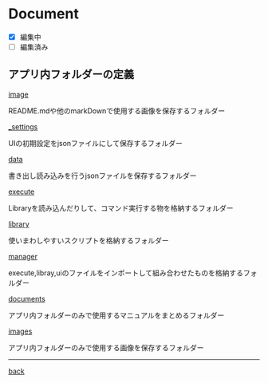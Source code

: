 # Document
- [x] 編集中
- [ ] 編集済み

## アプリ内フォルダーの定義

[image](/documents/_menu/README.md)

README.mdや他のmarkDownで使用する画像を保存するフォルダー

[_settings](/documents/_menu/README.md)

UIの初期設定をjsonファイルにして保存するフォルダー

[data](/documents/_menu/README.md)

書き出し読み込みを行うjsonファイルを保存するフォルダー

[execute](/documents/_menu/README.md)

Libraryを読み込んだりして、コマンド実行する物を格納するフォルダー

[library](/documents/_menu/README.md)

使いまわしやすいスクリプトを格納するフォルダー

[manager](/documents/_menu/README.md)

execute,libray,uiのファイルをインポートして組み合わせたものを格納するフォルダー

[documents](/documents/_menu/README.md)

アプリ内フォルダーのみで使用するマニュアルをまとめるフォルダー

[images](/documents/_menu/README.md)

アプリ内フォルダーのみで使用する画像を保存するフォルダー

---
[back](../README.md)